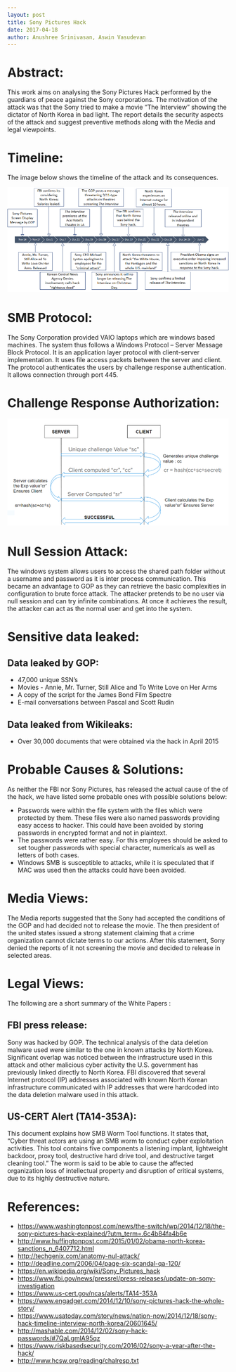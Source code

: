 ```yaml
---
layout: post
title: Sony Pictures Hack
date: 2017-04-18
author: Anushree Srinivasan, Aswin Vasudevan
---
```



# Abstract:
This work aims on analysing the Sony Pictures Hack performed by the guardians of peace against the Sony corporations. The motivation of the attack was that the Sony tried to make a movie “The Interview” showing the dictator of North Korea in bad light. The report details the security aspects of the attack and suggest preventive methods along with the Media and legal viewpoints.

# Timeline:
The image below shows the timeline of the attack and its consequences.

![alt text](https://github.com/ansi7794/cs558_s17_blog/blob/master/img/SonyHack1.png "Timline of Sony Pictures Hack")

# SMB Protocol:
The Sony Corporation provided VAIO laptops which are windows based machines. The system thus follows a Windows Protocol – Server Message Block Protocol. It is an application layer protocol with client-server implementation. It uses file access packets between the server and client. The protocol authenticates the users by challenge response authentication.  It allows connection through port 445.

# Challenge Response Authorization:
![alt text](https://github.com/ansi7794/cs558_s17_blog/blob/master/img/SonyHack2.png "Challenge Response Authentication")

# Null Session Attack:
The windows system allows users to access the shared path folder without a 
username and password as it is inter process communication. This became an advantage to GOP as they can retrieve the basic complexities in configuration to brute force attack. The attacker pretends to be no user via null session and can try infinite combinations. At once it achieves the result, the attacker can act as the normal user and get into the system.   

# Sensitive data leaked:
## Data leaked by GOP:
*	47,000 unique SSN’s
*	Movies - Annie, Mr. Turner, Still Alice and To Write Love on Her Arms
* A copy of the script for the James Bond Film Spectre
* E-mail conversations between Pascal and Scott Rudin
## Data leaked from Wikileaks:
* Over 30,000 documents that were obtained via the hack in April 2015

# Probable Causes & Solutions:
As neither the FBI nor Sony Pictures, has released the actual cause of the of the hack, we have listed some probable ones with possible solutions below:
*	Passwords were within the file system with the files which were protected by them. These files were also named passwords providing easy access to hacker. This could have been avoided by storing passwords in encrypted format and not in plaintext.
*	The passwords were rather easy. For this employees should be asked to set tougher passwords with special character, numericals as well as letters of both cases.
* Windows SMB is susceptible to attacks, while it is speculated that if MAC was used then the attacks could have been avoided.

# Media Views:
The Media reports suggested that the Sony had accepted the conditions of the GOP and had decided not to release the movie. The then president of the united states issued a strong statement claiming that a crime organization cannot dictate terms to our actions. After this statement, Sony denied the reports of it not screening the movie and decided to release in selected areas.   

# Legal Views:
The following are a short summary of the White Papers : 

## FBI press release:
Sony was hacked by GOP. The technical analysis of the data deletion malware used were similar to the one in known attacks by North Korea. Significant overlap was noticed between the infrastructure used in this attack and other malicious cyber activity the U.S. government has previously linked directly to North Korea. FBI discovered that several Internet protocol (IP) addresses associated with known North Korean infrastructure communicated with IP addresses that were hardcoded into the data deletion malware used in this attack.

## US-CERT Alert (TA14-353A):
This document explains how SMB Worm Tool functions. It states that, “Cyber threat actors are using an SMB worm to conduct cyber exploitation activities.  This tool contains five components a listening implant, lightweight backdoor, proxy tool, destructive hard drive tool, and destructive target cleaning tool.” The worm is said to be able to cause the affected organization loss of intellectual property and disruption of critical systems, due to its highly destructive nature.

# References:
*	https://www.washingtonpost.com/news/the-switch/wp/2014/12/18/the-sony-pictures-hack-explained/?utm_term=.6c4b84fa4b6e
*	http://www.huffingtonpost.com/2015/01/02/obama-north-korea-sanctions_n_6407712.html
*	http://techgenix.com/anatomy-nul-attack/
*	http://deadline.com/2006/04/page-six-scandal-qa-120/
*	https://en.wikipedia.org/wiki/Sony_Pictures_hack
*	https://www.fbi.gov/news/pressrel/press-releases/update-on-sony-investigation
* https://www.us-cert.gov/ncas/alerts/TA14-353A
*	https://www.engadget.com/2014/12/10/sony-pictures-hack-the-whole-story/
*	https://www.usatoday.com/story/news/nation-now/2014/12/18/sony-hack-timeline-interview-north-korea/20601645/
*	http://mashable.com/2014/12/02/sony-hack-passwords/#7QaLgmlA95qz
*	https://www.riskbasedsecurity.com/2016/02/sony-a-year-after-the-hack/
*	http://www.hcsw.org/reading/chalresp.txt

